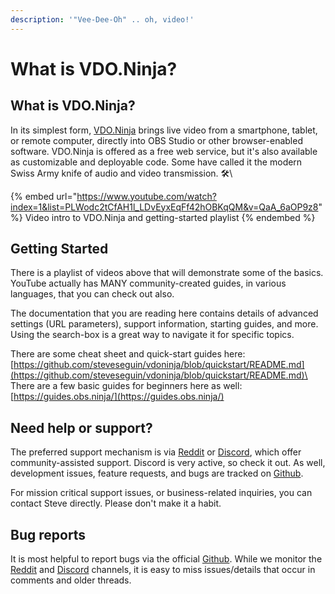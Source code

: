 ```yaml
---
description: '"Vee-Dee-Oh" .. oh, video!'
---
```


# What is VDO.Ninja?

## What is VDO.Ninja?

In its simplest form, [VDO.Ninja](https://vdo.ninja) brings live video from a smartphone, tablet, or remote computer, directly into OBS Studio or other browser-enabled software. VDO.Ninja is offered as a free web service, but it's also available as customizable and deployable code. Some have called it the modern Swiss Army knife of audio and video transmission. 🛠\


{% embed url="https://www.youtube.com/watch?index=1&list=PLWodc2tCfAH1l_LDvEyxEqFf42hOBKqQM&v=QaA_6aOP9z8" %}
Video intro to VDO.Ninja and getting-started playlist
{% endembed %}

## Getting Started

There is a playlist of videos above that will demonstrate some of the basics. YouTube actually has MANY community-created guides, in various languages, that you can check out also.

The documentation that you are reading here contains details of advanced settings (URL parameters), support information, starting guides, and more. Using the search-box is a great way to navigate it for specific topics.

There are some cheat sheet and quick-start guides here: [https://github.com/steveseguin/vdoninja/blob/quickstart/README.md](https://github.com/steveseguin/vdoninja/blob/quickstart/README.md)\
\
There are a few basic guides for beginners here as well:\
[https://guides.obs.ninja/](https://guides.obs.ninja/)

## Need help or support?

The preferred support mechanism is via [Reddit](https://www.reddit.com/r/obsninja) or [Discord](https://discord.gg/T4xpQVv), which offer community-assisted support. Discord is very active, so check it out. As well, development issues, feature requests, and bugs are tracked on [Github](https://github.com/steveseguin/obsninja).&#x20;

For mission critical support issues, or business-related inquiries, you can contact Steve directly. Please don't make it a habit.

## Bug reports

It is most helpful to report bugs via the official [Github](https://github.com/steveseguin/obsninja). While we monitor the [Reddit](https://www.reddit.com/r/obsninja) and [Discord](https://discord.gg/T4xpQVv) channels, it is easy to miss issues/details that occur in comments and older threads.
